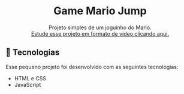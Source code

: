 <h1 align="center"> Game Mario Jump </h1>
<p align="center">
Projeto simples de um joguinho do Mario. <br/>
<a href="https://game-mario-jump-nine.vercel.app">Estude esse projeto em formato de vídeo clicando aqui.</a>
</p>

## 🚀 Tecnologias

Esse pequeno projeto foi desenvolvido com as seguintes tecnologias:

- HTML e CSS
- JavaScript
